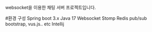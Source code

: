 websocket을 이용한 채팅 서버 프로젝트입니다.

#환경 구성
Spring boot 3.x
Java 17
Websocket
Stomp
Redis pub/sub
bootstrap, vus.js.. etc
Intellij
